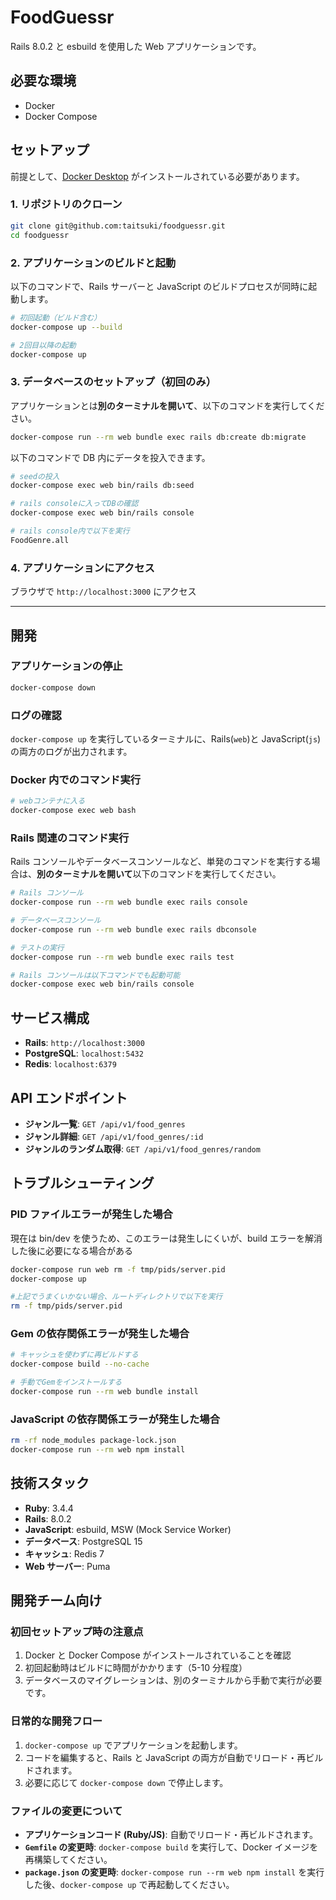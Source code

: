 # FoodGuessr

Rails 8.0.2 と esbuild を使用した Web アプリケーションです。

## 必要な環境

- Docker
- Docker Compose

## セットアップ

前提として、[Docker Desktop](https://www.docker.com/ja-jp/products/docker-desktop/) がインストールされている必要があります。

### 1. リポジトリのクローン

```bash
git clone git@github.com:taitsuki/foodguessr.git
cd foodguessr
```

### 2\. アプリケーションのビルドと起動

以下のコマンドで、Rails サーバーと JavaScript のビルドプロセスが同時に起動します。

```bash
# 初回起動（ビルド含む）
docker-compose up --build

# 2回目以降の起動
docker-compose up
```

### 3\. データベースのセットアップ（初回のみ）

アプリケーションとは**別のターミナルを開いて**、以下のコマンドを実行してください。

```bash
docker-compose run --rm web bundle exec rails db:create db:migrate
```

以下のコマンドで DB 内にデータを投入できます。

```bash
# seedの投入
docker-compose exec web bin/rails db:seed

# rails consoleに入ってDBの確認
docker-compose exec web bin/rails console

# rails console内で以下を実行
FoodGenre.all
```

### 4\. アプリケーションにアクセス

ブラウザで `http://localhost:3000` にアクセス

---

## 開発

### アプリケーションの停止

```bash
docker-compose down
```

### ログの確認

`docker-compose up` を実行しているターミナルに、Rails(`web`)と JavaScript(`js`)の両方のログが出力されます。

### Docker 内でのコマンド実行

```bash
# webコンテナに入る
docker-compose exec web bash
```

### Rails 関連のコマンド実行

Rails コンソールやデータベースコンソールなど、単発のコマンドを実行する場合は、**別のターミナルを開いて**以下のコマンドを実行してください。

```bash
# Rails コンソール
docker-compose run --rm web bundle exec rails console

# データベースコンソール
docker-compose run --rm web bundle exec rails dbconsole

# テストの実行
docker-compose run --rm web bundle exec rails test
```

```bash
# Rails コンソールは以下コマンドでも起動可能
docker-compose exec web bin/rails console
```

## サービス構成

- **Rails**: `http://localhost:3000`
- **PostgreSQL**: `localhost:5432`
- **Redis**: `localhost:6379`

## API エンドポイント

- **ジャンル一覧**: `GET /api/v1/food_genres`
- **ジャンル詳細**: `GET /api/v1/food_genres/:id`
- **ジャンルのランダム取得**: `GET /api/v1/food_genres/random`

## トラブルシューティング

### PID ファイルエラーが発生した場合

現在は bin/dev を使うため、このエラーは発生しにくいが、build エラーを解消した後に必要になる場合がある

```bash
docker-compose run web rm -f tmp/pids/server.pid
docker-compose up

#上記でうまくいかない場合、ルートディレクトリで以下を実行
rm -f tmp/pids/server.pid
```

### Gem の依存関係エラーが発生した場合

```bash
# キャッシュを使わずに再ビルドする
docker-compose build --no-cache
```

```bash
# 手動でGemをインストールする
docker-compose run --rm web bundle install
```

### JavaScript の依存関係エラーが発生した場合

```bash
rm -rf node_modules package-lock.json
docker-compose run --rm web npm install
```

## 技術スタック

- **Ruby**: 3.4.4
- **Rails**: 8.0.2
- **JavaScript**: esbuild, MSW (Mock Service Worker)
- **データベース**: PostgreSQL 15
- **キャッシュ**: Redis 7
- **Web サーバー**: Puma

## 開発チーム向け

### 初回セットアップ時の注意点

1.  Docker と Docker Compose がインストールされていることを確認
2.  初回起動時はビルドに時間がかかります（5-10 分程度）
3.  データベースのマイグレーションは、別のターミナルから手動で実行が必要です。

### 日常的な開発フロー

1.  `docker-compose up` でアプリケーションを起動します。
2.  コードを編集すると、Rails と JavaScript の両方が自動でリロード・再ビルドされます。
3.  必要に応じて `docker-compose down` で停止します。

### ファイルの変更について

- **アプリケーションコード (Ruby/JS)**: 自動でリロード・再ビルドされます。
- **`Gemfile` の変更時**: `docker-compose build` を実行して、Docker イメージを再構築してください。
- **`package.json` の変更時**: `docker-compose run --rm web npm install` を実行した後、`docker-compose up` で再起動してください。

<!-- end list -->
